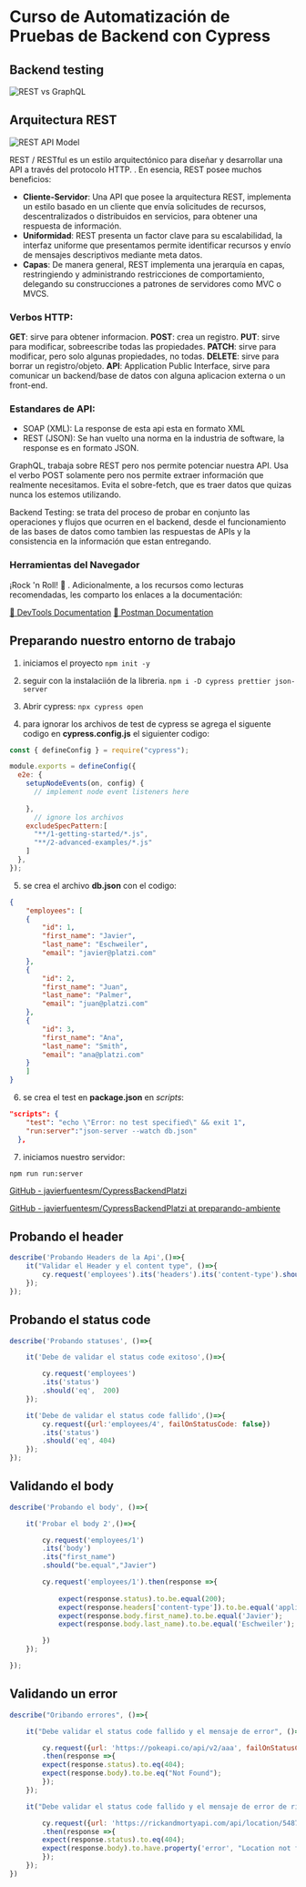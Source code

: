 # Curso de Automatización de Pruebas de Backend con Cypress

## Backend testing

![REST vs GraphQL](images/RESTVSGraphQL.png)

## Arquitectura REST

![REST API Model](images/api-rest-model.png)

REST / RESTful es un estilo arquitectónico para diseñar y desarrollar una API a través del protocolo HTTP. . En esencia, REST posee muchos beneficios:

- **Cliente-Servidor**: Una API que posee la arquitectura REST, implementa un estilo basado en un cliente que envía solicitudes de recursos, descentralizados o distribuidos en servicios, para obtener una respuesta de información.
- **Uniformidad**: REST presenta un factor clave para su escalabilidad, la interfaz uniforme que presentamos permite identificar recursos y envío de mensajes descriptivos mediante meta datos.
- **Capas**: De manera general, REST implementa una jerarquía en capas, restringiendo y administrando restricciones de comportamiento, delegando su construcciones a patrones de servidores como MVC o MVCS.

### Verbos HTTP:

**GET**: sirve para obtener informacion.
**POST**: crea un registro.
**PUT**: sirve para modificar, sobreescribe todas las propiedades.
**PATCH**: sirve para modificar, pero solo algunas propiedades, no todas.
**DELETE**: sirve para borrar un registro/objeto.
**API**: Application Public Interface, sirve para comunicar un backend/base de datos con alguna aplicacion externa o un front-end.

### Estandares de API:

- SOAP (XML): La response de esta api esta en formato XML
- REST (JSON): Se han vuelto una norma en la industria de software, la response es en formato JSON.

GraphQL, trabaja sobre REST pero nos permite potenciar nuestra API. Usa el verbo POST solamente pero nos permite extraer información que realmente necesitamos. Evita el sobre-fetch, que es traer datos que quizas nunca los estemos utilizando.

Backend Testing: se trata del proceso de probar en conjunto las operaciones y flujos que ocurren en el backend, desde el funcionamiento de las bases de datos como tambien las respuestas de APIs y la consistencia en la información que estan entregando.

### Herramientas del Navegador

¡Rock 'n Roll! 🤟 . Adicionalmente, a los recursos como lecturas recomendadas, les comparto los enlaces a la documentación:

[🔗 DevTools Documentation](https://developer.chrome.com/docs/devtools/ "🔗 DevTools Documentation")
[🔗 Postman Documentation](https://learning.postman.com/ "🔗 Postman Documentation")

## Preparando nuestro entorno de trabajo
1. iniciamos el proyecto
`npm init -y`

2. seguir con la instalaciión de la libreria.
`npm i -D cypress prettier json-server`

3. Abrir cypress:
`npx cypress open`

4. para ignorar los archivos de test de cypress se agrega el siguente codigo en **cypress.config.js** el siguienter codigo:

```javascript
const { defineConfig } = require("cypress");

module.exports = defineConfig({
  e2e: {
    setupNodeEvents(on, config) {
      // implement node event listeners here
      
    },
      // ignore los archivos
    excludeSpecPattern:[
      "**/1-getting-started/*.js",
      "**/2-advanced-examples/*.js"
    ]
  },
});
```
5. se crea el archivo **db.json** con el codigo:
```json
{
    "employees": [
    {
        "id": 1,
        "first_name": "Javier",
        "last_name": "Eschweiler",
        "email": "javier@platzi.com"
    },
    {
        "id": 2,
        "first_name": "Juan",
        "last_name": "Palmer",
        "email": "juan@platzi.com"
    },
    {
        "id": 3,
        "first_name": "Ana",
        "last_name": "Smith",
        "email": "ana@platzi.com"
    }
    ]
}
```

6. se crea el test en **package.json** en *scripts*:

```json
"scripts": {
    "test": "echo \"Error: no test specified\" && exit 1",
    "run:server":"json-server --watch db.json"
  },
```

7. iniciamos nuestro servidor:

`npm run run:server`


[GitHub - javierfuentesm/CypressBackendPlatzi](https://github.com/javierfuentesm/CypressBackendPlatzi "GitHub - javierfuentesm/CypressBackendPlatzi")

[GitHub - javierfuentesm/CypressBackendPlatzi at preparando-ambiente](https://github.com/javierfuentesm/CypressBackendPlatzi/tree/preparando-ambiente "GitHub - javierfuentesm/CypressBackendPlatzi at preparando-ambiente")

## Probando el header

```javascript
describe('Probando Headers de la Api',()=>{
    it("Validar el Header y el content type", ()=>{
        cy.request('employees').its('headers').its('content-type').should('include','application/json')
    });
});
```

## Probando el status code

```javascript
describe('Probando statuses', ()=>{

    it('Debe de validar el status code exitoso',()=>{

        cy.request('employees')
        .its('status')
        .should('eq',  200)
    });

    it('Debe de validar el status code fallido',()=>{
        cy.request({url:'employees/4', failOnStatusCode: false})
        .its('status')
        .should('eq', 404)
    });
});
```

## Validando el body

```javascript
describe('Probando el body', ()=>{

    it('Probar el body 2',()=>{

        cy.request('employees/1')
        .its('body')
        .its("first_name")
        .should("be.equal","Javier")

        cy.request('employees/1').then(response =>{
            
            expect(response.status).to.be.equal(200);
            expect(response.headers['content-type']).to.be.equal('application/json');
            expect(response.body.first_name).to.be.equal('Javier');
            expect(response.body.last_name).to.be.equal('Eschweiler');

        })
    });

});
```
## Validando un error

```javascript
describe("Oribando errores", ()=>{

    it("Debe validar el status code fallido y el mensaje de error", ()=>{

        cy.request({url: 'https://pokeapi.co/api/v2/aaa', failOnStatusCode: false})
        .then(response =>{
        expect(response.status).to.eq(404);
        expect(response.body).to.be.eq("Not Found");
        });
    });

    it("Debe validar el status code fallido y el mensaje de error de rick and morty", ()=>{

        cy.request({url: 'https://rickandmortyapi.com/api/location/5487', failOnStatusCode: false})
        .then(response =>{
        expect(response.status).to.eq(404);
        expect(response.body).to.have.property('error', "Location not found");
        });
    });
})
```


